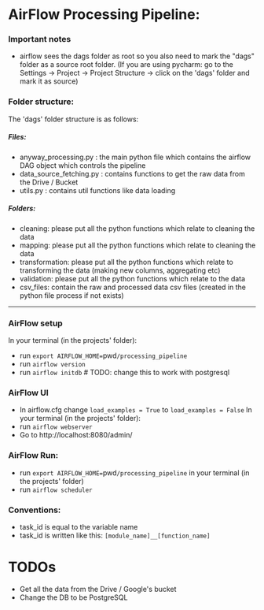 # AirFlow Processing Pipeline:
### Important notes
- airflow sees the dags folder as root so you also need to mark the "dags" folder as a source root folder.
(If you are using pycharm:
    go to the Settings -> Project -> Project Structure -> click on the 'dags' folder and mark it as source)

### Folder structure:
The 'dags' folder structure is as follows:   
    
##### Files:
- anyway_processing.py : the main python file which contains the airflow DAG object which controls the pipeline
- data_source_fetching.py : contains functions to get the raw data from the Drive / Bucket  
- utils.py : contains util functions like data loading

##### Folders:

- cleaning: please put all the python functions which relate to cleaning the data
- mapping: please put all the python functions which relate to cleaning the data
- transformation: please put all the python functions which relate to transforming the data (making new columns, aggregating  etc)
- validation: please put all the python functions which relate to  the data
- csv_files: contain the raw and processed data csv files (created in the python file process if not exists)

-----------------------
### AirFlow setup
In your terminal (in the projects' folder):
- run `export AIRFLOW_HOME=`pwd`/processing_pipeline`
- run `airflow version`
- run `airflow initdb` # TODO: change this to work with postgresql


### AirFlow UI
- In airflow.cfg change `load_examples = True` to `load_examples = False`
In your terminal (in the projects' folder):
- run `airflow webserver`
- Go to http://localhost:8080/admin/


### AirFlow Run:
- run `export AIRFLOW_HOME=`pwd`/processing_pipeline` in your terminal (in the projects' folder)
- run `airflow scheduler`


### Conventions:
- task_id is equal to the variable name
- task_id is written like this: `[module_name]__[function_name]`

# TODOs
- Get all the data from the Drive / Google's bucket
- Change the DB to be PostgreSQL